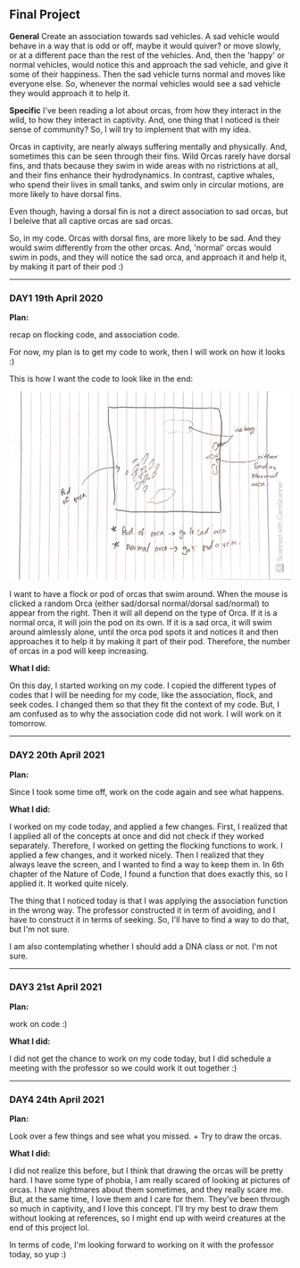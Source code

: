 ## Final Project

**General**
Create an association towards sad vehicles. A sad vehicle would behave in a way that is odd or off, maybe it would quiver? or move slowly, or at a different pace than the rest of the vehicles. And, then the 'happy' or normal vehicles, would notice this and approach the sad vehicle, and give it some of their happiness. Then the sad vehicle turns normal and moves like everyone else. So, whenever the normal vehicles would see a sad vehicle they would approach it to help it. 


**Specific**
I've been reading a lot about orcas, from how they interact in the wild, to how they interact in captivity. And, one thing that I noticed is their sense of community? So, I will try to implement that with my idea.


Orcas in captivity, are nearly always suffering mentally and physically. And, sometimes this can be seen through their fins. Wild Orcas rarely have dorsal fins, and thats because they swim in wide areas with no ristrictions at all, and their fins enhance their hydrodynamics. In contrast, captive whales, who spend their lives in small tanks, and swim only in circular motions, are more likely to have dorsal fins. 



Even though, having a dorsal fin is not a direct association to sad orcas, but I beleive that all captive orcas are sad orcas.



So, in my code. Orcas with dorsal fins, are more likely to be sad. And they would swim differently from the other orcas. And, 'normal' orcas would swim in pods, and they will notice the sad orca, and approach it and help it, by making it part of their pod :)



------------------------------------------------------

### DAY1 19th April 2020

**Plan:**

recap on flocking code, and association code.

For now, my plan is to get my code to work, then I will work on how it looks :)



This is how I want the code to look like in the end:

![](https://github.com/FatimaAlmaazmi/RobotaPsyche/blob/main/pics/CamScanner%2004-19-2021%2011.50_1.jpg)

I want to have a flock or pod of orcas that swim around. When the mouse is clicked a random Orca (either sad/dorsal normal/dorsal sad/normal) to appear from the right. Then it will all depend on the type of Orca. If it is a normal orca, it will join the pod on its own. If it is a sad orca, it will swim around aimlessly alone, until the orca pod spots it and notices it and then approaches it to help it by making it part of their pod. Therefore, the number of orcas in a pod will keep increasing.


**What I did:**

On this day, I started working on my code. I copied the different types of codes that I will be needing for my code, like the association, flock, and seek codes. I changed them so that they fit the context of my code. But, I am confused as to why the association code did not work. I will work on it tomorrow.


-------------------------------

### DAY2 20th April 2021

**Plan:**

Since I took some time off, work on the code again and see what happens.


**What I did:**

I worked on my code today, and applied a few changes. First, I realized that I applied all of the concepts at once and did not check if they worked separately. Therefore, I worked on getting the flocking functions to work. I applied a few changes, and it worked nicely. Then I realized that they always leave the screen, and I wanted to find a way to keep them in. In 6th chapter of the Nature of Code, I found a function that does exactly this, so I applied it. It worked quite nicely.

The thing that I noticed today is that I was applying the association function in the wrong way. The professor constructed it in term of avoiding, and I have to construct it in terms of seeking. So, I'll have to find a way to do that, but I'm not sure.

I am also contemplating whether I should add a DNA class or not. I'm not sure.

-------------------------------------

### DAY3 21st April 2021

**Plan:**

work on code :)


**What I did:**

I did not get the chance to work on my code today, but I did schedule a meeting with the professor so we could work it out together :)

-----------------------------------------

### DAY4 24th April 2021

**Plan:**

Look over a few things and see what you missed. +
Try to draw the orcas.


**What I did:**

I did not realize this before, but I think that drawing the orcas will be pretty hard. I have some type of phobia, I am really scared of looking at pictures of orcas. I have nightmares about them sometimes, and they really scare me. But, at the same time, I love them and I care for them. They've been through so much in captivity, and I love this concept. I'll try my best to draw them without looking at references, so I might end up with weird creatures at the end of this project lol.

In terms of code, I'm looking forward to working on it with the professor today, so yup :)






